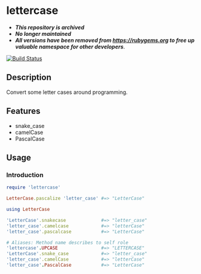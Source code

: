 lettercase
==========

- _**This repository is archived**_
- _**No longer maintained**_
- _**All versions have been removed from <https://rubygems.org> to free up valuable namespace for other developers**_.

[![Build Status](https://github.com/kachick/lettercase/actions/workflows/test_behaviors.yml/badge.svg?branch=main)](https://github.com/kachick/lettercase/actions/workflows/test_behaviors.yml/?branch=main)

Description
-----------

Convert some letter cases around programming.

Features
--------

* snake_case
* camelCase
* PascalCase

Usage
-----

### Introduction

```ruby
require 'lettercase'

LetterCase.pascalize 'letter_case' #=> "LetterCase"

using LetterCase

'LetterCase'.snakecase             #=> "letter_case"
'letter_case'.camelcase            #=> "letterCase"
'letter_case'.pascalcase           #=> "LetterCase"

# Aliases: Method name describes to self role
'lettercase'.UPCASE                #=> "LETTERCASE"
'LetterCase'.snake_case            #=> "letter_case"
'letter_case'.camelCase            #=> "letterCase"
'letter_case'.PascalCase           #=> "LetterCase"
```

